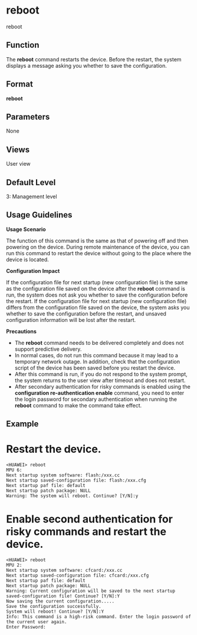 reboot
======

reboot

Function
--------



The **reboot** command restarts the device. Before the restart, the system displays a message asking you whether to save the configuration.




Format
------

**reboot**


Parameters
----------

None

Views
-----

User view


Default Level
-------------

3: Management level


Usage Guidelines
----------------

**Usage Scenario**

The function of this command is the same as that of powering off and then powering on the device. During remote maintenance of the device, you can run this command to restart the device without going to the place where the device is located.

**Configuration Impact**



If the configuration file for next startup (new configuration file) is the same as the configuration file saved on the device after the **reboot** command is run, the system does not ask you whether to save the configuration before the restart. If the configuration file for next startup (new configuration file) differs from the configuration file saved on the device, the system asks you whether to save the configuration before the restart, and unsaved configuration information will be lost after the restart.



**Precautions**

* The **reboot** command needs to be delivered completely and does not support predictive delivery.
* In normal cases, do not run this command because it may lead to a temporary network outage. In addition, check that the configuration script of the device has been saved before you restart the device.
* After this command is run, if you do not respond to the system prompt, the system returns to the user view after timeout and does not restart.
* After secondary authentication for risky commands is enabled using the **configuration re-authentication enable** command, you need to enter the login password for secondary authentication when running the **reboot** command to make the command take effect.


Example
-------

# Restart the device.
```
<HUAWEI> reboot
MPU 6:
Next startup system software: flash:/xxx.cc
Next startup saved-configuration file: flash:/xxx.cfg
Next startup paf file: default
Next startup patch package: NULL
Warning: The system will reboot. Continue? [Y/N]:y

```

# Enable second authentication for risky commands and restart the device.
```
<HUAWEI> reboot
MPU 2:
Next startup system software: cfcard:/xxx.cc
Next startup saved-configuration file: cfcard:/xxx.cfg
Next startup paf file: default
Next startup patch package: NULL
Warning: Current configuration will be saved to the next startup saved-configuration file! Continue? [Y/N]:Y
Now saving the current configuration.....
Save the configuration successfully.
System will reboot! Continue? [Y/N]:Y
Info: This command is a high-risk command. Enter the login password of the current user again.
Enter Password:

```